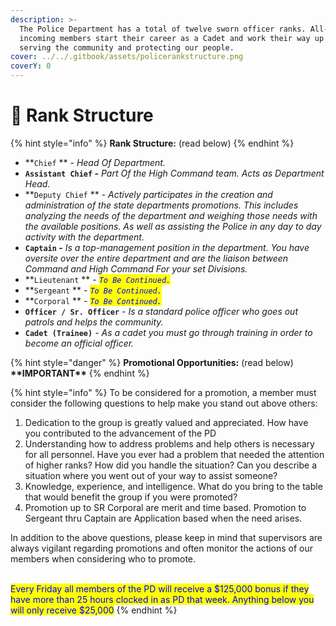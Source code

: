 ```yaml
---
description: >-
  The Police Department has a total of twelve sworn officer ranks. All-new,
  incoming members start their career as a Cadet and work their way up by
  serving the community and protecting our people.
cover: ../../.gitbook/assets/policerankstructure.png
coverY: 0
---
```


# 🔗 Rank Structure

{% hint style="info" %}
**Rank Structure:** (read below)
{% endhint %}

* **`Chief` ** - _Head Of Department._
* **`Assistant Chief` -** _Part Of the High Command team. Acts as Department Head._
* **`Deputy Chief` ** - _Actively participates in the creation and administration of the state departments promotions. This includes analyzing the needs of the department and weighing those needs with the available positions. As well as assisting the Police in any day to day activity with the department._
* **`Captain` -** _Is a top-management position in the department. You have oversite over the entire department and are the liaison between Command and High Command For your set Divisions._
* **`Lieutenant` ** - _<mark style="color:blue;">`To Be Continued.`</mark>_
* **`Sergeant` ** - _<mark style="color:blue;">`To Be Continued.`</mark>_
* **`Corporal` ** - _<mark style="color:blue;">`To Be Continued.`</mark>_
* **`Officer / Sr. Officer`** - _Is a standard police officer who goes out patrols and helps the community._
* **`Cadet (Trainee)`** - _As a cadet you must go through training in order to become an official officer._

{% hint style="danger" %}
**Promotional Opportunities:** (read below) **\*\*IMPORTANT\*\***
{% endhint %}

{% hint style="info" %}
To be considered for a promotion, a member must consider the following questions to help make you stand out above others:

1. Dedication to the group is greatly valued and appreciated. How have you contributed to the advancement of the PD
2. Understanding how to address problems and help others is necessary for all personnel. Have you ever had a problem that needed the attention of higher ranks? How did you handle the situation? Can you describe a situation where you went out of your way to assist someone?
3. Knowledge, experience, and intelligence. What do you bring to the table that would benefit the group if you were promoted?
4. Promotion up to SR Corporal are merit and time based. Promotion to Sergeant thru Captain are Application based when the need arises.

In addition to the above questions, please keep in mind that supervisors are always vigilant regarding promotions and often monitor the actions of our members when considering who to promote.

\
<mark style="color:blue;">Every Friday all members of the PD will receive a $125,000 bonus if they have more than 25 hours clocked in as PD that week. Anything below you will only receive $25,000</mark>
{% endhint %}

